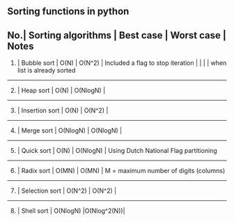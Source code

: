 ## Sorting functions in python

No.| Sorting algorithms | Best case | Worst case | Notes
----------------------------------------------------------------------------------------
1. | Bubble sort        |    O(N)   |   O(N^2)   | Included a flag to stop iteration 
   |                    |           |            | when list is already sorted
----------------------------------------------------------------------------------------
2. | Heap sort          |    O(N)   |  O(NlogN)  |
----------------------------------------------------------------------------------------
3. | Insertion sort     |    O(N)   |   O(N^2)   | 
----------------------------------------------------------------------------------------
4. | Merge sort         |  O(NlogN) |  O(NlogN)  |
----------------------------------------------------------------------------------------
5. | Quick sort         |    O(N)   |  O(NlogN)  | Using Dutch National Flag partitioning
----------------------------------------------------------------------------------------
6. | Radix sort         |   O(MN)   |    O(MN)   | M = maximum number of digits (columns)
----------------------------------------------------------------------------------------
7. | Selection sort     |  O(N^2)   |   O(N^2)   |
----------------------------------------------------------------------------------------
8. | Shell sort         |  O(NlogN) |O(Nlog^2(N))|

